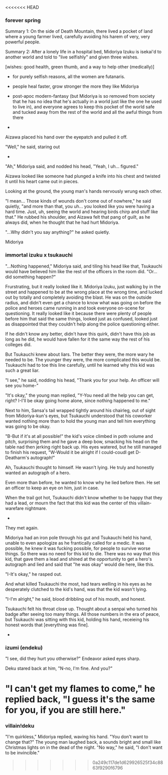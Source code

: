 <<<<<<< HEAD
### forever spring

Summary 1: On the side of Death Mountain, there lived a pocket of land where a young farmer lived, carefully avoiding his harem of very, very powerful people.

Summary 2: After a lonely life in a hospital bed, Midoriya Izuku is isekai'd to another world and told to "live selfishly" and given three wishes. 

[wishes: good health, green thumb, and a way to help other (medically)]

- for purely selfish reasons, all the women are futanaris. 
- people heal faster, grow stronger the more they like Midoriya
- post-apoc modern-fantasy (but Midoriya is so removed from society that he has no idea that he's actually in a world just like the one he used to live in), and everyone agrees to keep this pocket of the world safe and tucked away from the rest of the world and all the awful things from there


-

Aizawa placed his hand over the eyepatch and pulled it off.

"Well," he said, staring out 

-

"Ah," Midoriya said, and nodded his head, "Yeah, I uh... figured."

Aizawa looked like someone had plunged a knife into his chest and twisted it until his heart came out in pieces. 

Looking at the ground, the young man's hands nervously wrung each other. 

"I mean... Those kinds of wounds don't come out of nowhere," he said quietly, "and more than that, you uh... you looked like you were having a hard time. Just, uh, seeing the world and hearing birds chirp and stuff like that." He rubbed his shoulder, and Aizawa felt that pang of guilt, as he always did, when he thought that he had hurt Midoriya.

"...Why didn't you say anything?" he asked quietly.

Midoriya 


### immortal izuku x tsukauchi

"...Nothing happened," Midoriya said, and tiling his head like that, Tsukauchi would have believed him like the rest of the officers in the room did. "Or... did something happen?"

Frurstrating, but it really looked like it. Midoriya Izuku, just walking by in the street and happened to be at the wrong place at the wrong time, and lucked out by totally and completely avoiding the blast. He was on the outside radius, and didn't even get a chance to know what was going on before the police and heroes came running in and took everyone on-scene for questioning. It really looked like it because there were plenty of people before him that said the same things, looked just as confused, looked just as disappointed that they couldn't help along the police questioning either. 

If he didn't know any better, didn't have this quirk, didn't have this job as long as he did, he would have fallen for it the same way the rest of his colleges did.

But Tsukauchi knew about liars. The better they were, the more wary he needed to be. The younger they were, the more complicated this would be. Tsukauchi had to toe this line carefully, until he learned why this kid was such a great liar. 

"I see," he said, nodding his head, "Thank you for your help. An officer will see you home-"

"It's okay," the young man replied, "Y-You need all the help you can get, right? I-I'll be okay going home alone, since nothing happened to me." 

Next to him, Sansa's tail wrapped tightly around his chairleg, out of sight from Midoriya-kun's eyes, but Tsukauchi understood that his coworker wanted nothing more than to hold the young man and tell him everything was going to be okay.

"B-But if it's at all possible!" the kid's voice climbed in poth volume and pitch, surprising them and he gave a deep bow, smacking his head on the table nad then jerking right back up. His eyes watered, but he still managed to finish his request, "W-Would it be alright if I could-coudl get D-Deatharm's autograph!"

Ah, Tsukauchi thought to himself. He wasn't lying. He truly and honestly wanted an autograph of a hero.

Even more than before, he wanted to know why he lied before then. He set an officer to keep an eye on him, just in case.

When the trail got hot, Tsukauchi didn't know whether to be happy that they had a lead, or mourn the fact that this kid was the center of this villain-warefare nightmare. 

-

They met again. 

Midoriya had an iron pole through his gut and Tsukauchi held his hand, unable to even apologize as he frantically called for a medic. It was possible, he knew it was fucking possible, for people to survive worse things. So there was no need for this kid to die. There was no way that this kid, that gave them a lead and shined at the opportunity to get a hero's autograph and lied and said that "he was okay" would die here, like this.

"I-It's okay," he rasped out.

And what killed Tsukauchi the most, had tears welling in his eyes as he desperately clutched to the kid's hand, was that the kid wasn't lying. 

"I-I'm alright," he said, blood dribbling out of his mouth, and honest. 

Tsukauchi felt his throat close up. Thought about a senpai who turned his badge after seeing too many things. All those numbers in the era of peace, but Tsukauchi was sitting with this kid, holding his hand, receieing his honest words that [everything was fine].

-

### izumi (endeku)

"I see, did they hurt you otherwise?" Endeavor asked eyes sharp.

Deku stared back at him, "N-no, I'm fine. And you?"

"I can't get my flames to come," he replied back, "I guess it's the same for you, if you are still here."
=======
### villain!deku

"I'm quirkless," Midoriya replied, waving his hand. 
"You don't want to change that?"
The young man laughed back, a sounds bright and small like Christmas lights on in the dead of the night. 
"No way," he said, "I don't want to be invincible."
>>>>>>> 0a249c117de1d629926525f34c8863f9290f6796

